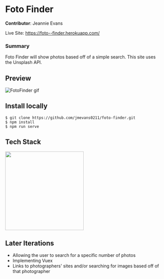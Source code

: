 # Foto Finder

**Contributor**: Jeannie Evans

Live Site: https://foto--finder.herokuapp.com/


### Summary

Foto Finder will show photos based off of a simple search. This site uses the Unsplash API.

## Preview
![FotoFinder gif](./utils/foto-finder.gif)

## Install locally
```
$ git clone https://github.com/jmevans0211/foto-finder.git
$ npm install
$ npm run serve
```

## Tech Stack
<img src="https://user-images.githubusercontent.com/48900496/72457880-c47da200-3784-11ea-81c9-5353a6fced9c.png" width="250px"/>

## Later Iterations
 - Allowing the user to search for a specific number of photos
 - Implementing Vuex
 - Links to photographers' sites and/or searching for images based off of that photographer
 
